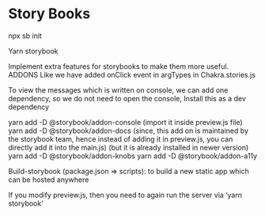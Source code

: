# Story Books

npx sb init

Yarn storybook

Implement extra features for storybooks to make them more useful. ADDONS
Like we have added onClick event in argTypes in Chakra.stories.js

To view the messages which is written on console, we can add one dependency, so we do not need to open the console,
Install this as a dev dependency

yarn add -D @storybook/addon-console (import it inside preview.js file)
yarn add -D @storybook/addon-docs (since, this add on is maintained by the storybook team, hence instead of adding it in preview.js, you can directly add it into the main.js) (but it is already installed in newer version)
yarn add -D @storybook/addon-knobs
yarn add -D @storybook/addon-a11y

Build-storybook (package.json => scripts): to build a new static app which can be hosted anywhere

If you modify preview.js, then you need to again run the server via ‘yarn storybook’